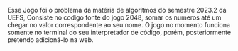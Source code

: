 Esse Jogo foi o problema da matéria de algoritmos do semestre 2023.2 da UEFS, Consiste no codigo fonte do jogo 2048, somar os numeros até um chegar no valor correspondente ao seu nome. O jogo no momento funciona somente no terminal do seu interpretador de código, porém, posteriormente pretendo adicioná-lo na web.
